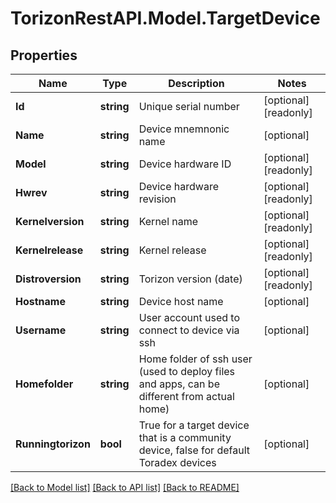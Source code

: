 
# TorizonRestAPI.Model.TargetDevice

## Properties

Name | Type | Description | Notes
------------ | ------------- | ------------- | -------------
**Id** | **string** | Unique serial number | [optional] [readonly] 
**Name** | **string** | Device mnemnonic name | [optional] 
**Model** | **string** | Device hardware ID | [optional] [readonly] 
**Hwrev** | **string** | Device hardware revision | [optional] [readonly] 
**Kernelversion** | **string** | Kernel name | [optional] [readonly] 
**Kernelrelease** | **string** | Kernel release | [optional] [readonly] 
**Distroversion** | **string** | Torizon version (date) | [optional] [readonly] 
**Hostname** | **string** | Device host name | [optional] 
**Username** | **string** | User account used to connect to device via ssh | [optional] 
**Homefolder** | **string** | Home folder of ssh user (used to deploy files and apps, can be different from actual home) | [optional] 
**Runningtorizon** | **bool** | True for a target device that is a community device, false for default Toradex devices | [optional] 

[[Back to Model list]](../README.md#documentation-for-models)
[[Back to API list]](../README.md#documentation-for-api-endpoints)
[[Back to README]](../README.md)

